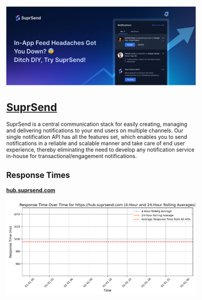 [![Visit SuprSend](imagePreview.png)](https://suprsend.com)

# [SuprSend](https://suprsend.com)

SuprSend is a central communication stack for easily creating, managing and delivering notifications to your end users on multiple channels. Our single notification API has all the features set, which enables you to send notifications in a reliable and scalable manner and take care of end user experience, thereby eliminating the need to develop any notification service in-house for transactional/engagement notifications.

## Response Times

#### [hub.suprsend.com](https://hub.suprsend.com)

![hub.suprsend.com](response-time-charts/6875622e7375707273656e642e636f6d.png)

